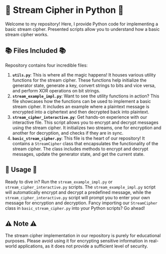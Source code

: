 # 🚀 Stream Cipher in Python 🚀

Welcome to my repository! Here, I provide Python code for implementing a basic stream cipher. Presented scripts allow you to understand how a basic stream cipher works.

## 📚 Files Included 📚

Repository contains four incredible files:

1. **`utils.py`**: This is where all the magic happens! It houses various utility functions for the stream cipher. These functions help initialize the generator state, generate a key, convert strings to bits and vice versa, and perform XOR operations on bit strings.
2. **`stream_example_impl.py`**: Want to see the utility functions in action? This file showcases how the functions can be used to implement a basic stream cipher. It includes an example where a plaintext message is encrypted into a ciphertext and then decrypted back into plaintext.
3. **`stream_cipher_interactive.py`**: Get hands-on experience with our interactive file. This script allows you to encrypt and decrypt messages using the stream cipher. It initializes two streams, one for encryption and another for decryption, and checks if they are in sync.
4. **`basic_stream_cipher.py`**: This file is the heart of our repository! It contains a `StreamCipher` class that encapsulates the functionality of the stream cipher. The class includes methods to encrypt and decrypt messages, update the generator state, and get the current state.

## 🎯 Usage 🎯

Ready to dive in? Run the `stream_example_impl.py` or `stream_cipher_interactive.py` scripts. The `stream_example_impl.py` script will automatically encrypt and decrypt a predefined message, while the `stream_cipher_interactive.py` script will prompt you to enter your own message for encryption and decryption. Fancy importing our `StreamCipher` class in `basic_stream_cipher.py` into your Python scripts? Go ahead!

## ⚠️ Note ⚠️

The stream cipher implementation in our repository is purely for educational purposes. Please avoid using it for encrypting sensitive information in real-world applications, as it does not provide a sufficient level of security.
